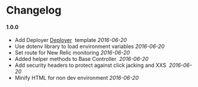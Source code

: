 # Changelog


#### 1.0.0
* Add Deployer [Deployer](http://deployer.org)  template *2016-06-20*
* Use dotenv library to load environment variables *2016-06-20*
* Set route for New Relic monitoring *2016-06-20*
* Added helper methods to Base Controller  *2016-06-20*
* Add security headers to protect against click jacking and XXS  *2016-06-20*
* Minify HTML for non dev environment *2016-06-20*

